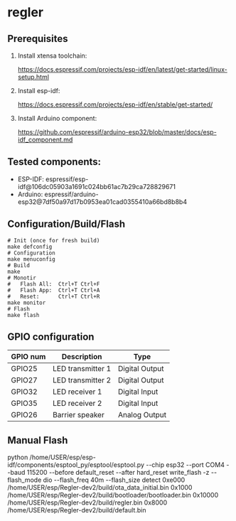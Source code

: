 # regler

## Prerequisites

1. Install xtensa toolchain:

    https://docs.espressif.com/projects/esp-idf/en/latest/get-started/linux-setup.html

1.  Install esp-idf:

    https://docs.espressif.com/projects/esp-idf/en/stable/get-started/

1. Install Arduino component:

    https://github.com/espressif/arduino-esp32/blob/master/docs/esp-idf_component.md

## Tested components:
* ESP-IDF: espressif/esp-idf@106dc05903a1691c024bb61ac7b29ca728829671
* Arduino: espressif/arduino-esp32@7df50a97d17b0953ea01cad0355410a66bd8b8b4

## Configuration/Build/Flash

```console
# Init (once for fresh build)
make defconfig
# Configuration
make menuconfig
# Build
make
# Monotir
#   Flash All:  Ctrl+T Ctrl+F
#   Flash App:  Ctrl+T Ctrl+A
#   Reset:      Ctrl+T Ctrl+R
make monitor
# Flash
make flash
```

## GPIO configuration
GPIO num | Description | Type
------------ | ------------- | -------------
GPIO25 | LED transmitter 1 | Digital Output
GPIO27 | LED transmitter 2 | Digital Output
GPIO32 | LED receiver 1 | Digital Input
GPIO35 | LED receiver 2 | Digital Input
GPIO26 | Barrier speaker | Analog Output

## Manual Flash
python /home/USER/esp/esp-idf/components/esptool_py/esptool/esptool.py --chip esp32 --port COM4 --baud 115200 --before default_reset --after hard_reset write_flash -z --flash_mode dio --flash_freq 40m --flash_size detect 0xe000 /home/USER/esp/Regler-dev2/build/ota_data_initial.bin 0x1000 /home/USER/esp/Regler-dev2/build/bootloader/bootloader.bin 0x10000 /home/USER/esp/Regler-dev2/build/regler.bin 0x8000 /home/USER/esp/Regler-dev2/build/default.bin

